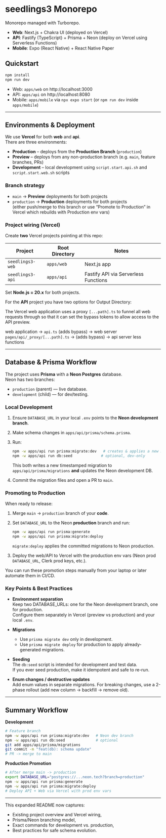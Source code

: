 # seedlings3 Monorepo

Monorepo managed with Turborepo.

- **Web**: Next.js + Chakra UI (deployed on Vercel)
- **API**: Fastify (TypeScript) + Prisma + Neon (deploy on Vercel using Serverless Functions)
- **Mobile**: Expo (React Native) + React Native Paper

## Quickstart

```bash
npm install
npm run dev
```

- Web: `apps/web` on http://localhost:3000
- API: `apps/api` on http://localhost:8080
- Mobile: `apps/mobile` via `npx expo start` (or `npm run dev` inside `apps/mobile`)

---

## Environments & Deployment

We use **Vercel** for both **web** and **api**.  
There are three environments:

- **Production** – deploys from the **Production Branch** (`production`)
- **Preview** – deploys from any non-production branch (e.g. `main`, feature branches, PRs)
- **Development** – local development using `script.start.api.sh` and `script.start.web.sh` scripts

### Branch strategy

- `main` → **Preview** deployments for both projects
- `production` → **Production** deployments for both projects  
  (either push/merge to this branch or use “Promote to Production” in Vercel which rebuilds with Production env vars)

### Project wiring (Vercel)

Create **two** Vercel projects pointing at this repo:

| Project          | Root Directory | Notes                                |
| ---------------- | -------------- | ------------------------------------ |
| `seedlings3-web` | `apps/web`     | Next.js app                          |
| `seedlings3-api` | `apps/api`     | Fastify API via Serverless Functions |

Set **Node.js = 20.x** for both projects.

For the **API** project you have two options for Output Directory:

The Vercel web application uses a proxy `[...path].ts` to funnel all web requests through so that it can set the bypass tokens to allow access to the API preview.

web application → `api.ts` (adds bypass) → web server `pages/api/_proxy/[...path].ts` → (adds bypass) → api server less functions

---

## Database & Prisma Workflow

The project uses **Prisma** with a **Neon Postgres** database.  
Neon has two branches:

- `production` (parent) — live database.
- `development` (child) — for dev/testing.

### Local Development

1. Ensure `DATABASE_URL` in your local `.env` points to the **Neon development branch**.
2. Make schema changes in `apps/api/prisma/schema.prisma`.
3. Run:

   ```bash
   npm -w apps/api run prisma:migrate:dev   # creates & applies a new migration to Neon dev
   npm -w apps/api run db:seed             # optional, dev-only
   ```

   This both writes a new timestamped migration to `apps/api/prisma/migrations` **and** updates the Neon development DB.

4. Commit the migration files and open a PR to `main`.

### Promoting to Production

When ready to release:

1. Merge `main` → `production` branch of your **code**.
2. Set `DATABASE_URL` to the Neon **production** branch and run:

   ```bash
   npm -w apps/api run prisma:generate
   npm -w apps/api run prisma:migrate:deploy
   ```

   `migrate:deploy` applies the committed migrations to Neon production.

3. Deploy the web/API to Vercel with the production env vars (Neon prod `DATABASE_URL`, Clerk prod keys, etc.).

You can run these promotion steps manually from your laptop or later automate them in CI/CD.

### Key Points & Best Practices

- **Environment separation**  
  Keep two DATABASE_URLs: one for the Neon development branch, one for production.  
  Configure them separately in Vercel (preview vs production) and your local `.env`.

- **Migrations**

  - Use `prisma migrate dev` only in development.
  - Use `prisma migrate deploy` for production to apply already-generated migrations.

- **Seeding**  
  The `db:seed` script is intended for development and test data.  
  If you ever seed production, make it idempotent and safe to re-run.

- **Enum changes / destructive updates**  
  Add enum values in separate migrations. For breaking changes, use a 2-phase rollout (add new column → backfill → remove old).

---

## Summary Workflow

**Development**

```bash
# Feature branch
npm -w apps/api run prisma:migrate:dev   # Neon dev branch
npm -w apps/api run db:seed              # optional
git add apps/api/prisma/migrations
git commit -m "feat(db): schema update"
# PR -> merge to main
```

**Production Promotion**

```bash
# After merge main -> production
export DATABASE_URL="postgres://...neon.tech?branch=production"
npm -w apps/api run prisma:generate
npm -w apps/api run prisma:migrate:deploy
# Deploy API + Web via Vercel with prod env vars
```

---

This expanded README now captures:

- Existing project overview and Vercel wiring,
- Prisma/Neon branching model,
- Exact commands for development vs. production,
- Best practices for safe schema evolution.
